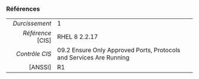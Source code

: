 ### Références

|                 |    |
|----------------:|:---|
|   *Durcissement*| 1 |
|*Référence* [CIS]| RHEL 8 2.2.17 |
|   *Contrôle CIS*| 09.2 Ensure Only Approved Ports, Protocols and Services Are Running |
|          [ANSSI]| R1 |
